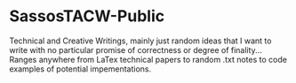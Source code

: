 # SassosTACW-Public
Technical and Creative Writings, mainly just random ideas that I want to write with no particular promise of correctness or degree of finality... Ranges anywhere from LaTex technical papers to random .txt notes to code examples of potential impementations.
